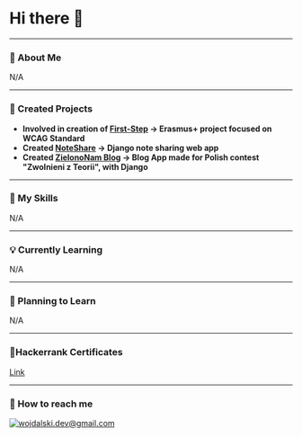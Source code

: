 # Hi there 👋
---
### 🤙 About Me 
N/A

---
### 🎯 Created Projects
- **Involved in creation of [First-Step](http://first-step.pl) → Erasmus+ project focused on WCAG Standard**
- **Created [NoteShare](https://github.com/NotSoYeezy/django-NoteShare) → Django note sharing web app**
- **Created [ZielonoNam Blog](https://github.com/NotSoYeezy/ZielonoNam_Blog) → Blog App made for Polish contest "Zwolnieni z Teorii", with Django**
---
### 🔧 My Skills
N/A

---
### 💡 Currently Learning 
N/A

---
### 🔮 Planning to Learn
N/A

---
### 📜Hackerrank Certificates
[Link](https://www.hackerrank.com/certificates/50cdfac78793)

---
### 📧 How to reach me
<a href="mailto:wojdalski.dev@gmail.com">![wojdalski.dev@gmail.com](https://img.shields.io/badge/Gmail-D14836?style=for-the-badge&logo=gmail&logoColor=white)</a>
